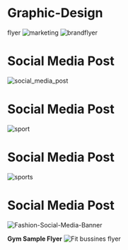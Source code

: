 # Graphic-Design
flyer
![marketing](https://user-images.githubusercontent.com/78899323/124571874-cdc16980-de65-11eb-91fd-a1d71e0a233d.jpg)
![brandflyer](https://user-images.githubusercontent.com/78899323/124855388-80104280-dfc6-11eb-827c-32c716a0509d.jpg)
# Social Media Post
![social_media_post](https://user-images.githubusercontent.com/78899323/125010652-8f55c580-e084-11eb-8c2f-fd5da61a40c0.jpg)
# Social Media Post
![sport](https://user-images.githubusercontent.com/78899323/125149223-4cafee00-e155-11eb-829f-871233eebb34.jpg)
# Social Media Post
![sports](https://user-images.githubusercontent.com/78899323/125204829-bedf1a80-e29c-11eb-93f3-67987d766977.jpg)
# Social Media Post
![Fashion-Social-Media-Banner](https://user-images.githubusercontent.com/78899323/125204885-049be300-e29d-11eb-8f1a-d6117003763f.jpg)

<Strong>Gym Sample Flyer</Strong>
![Fit bussines flyer](https://user-images.githubusercontent.com/78899323/125009866-01c5a600-e083-11eb-8c0b-4dcb639b1dd5.jpg)

